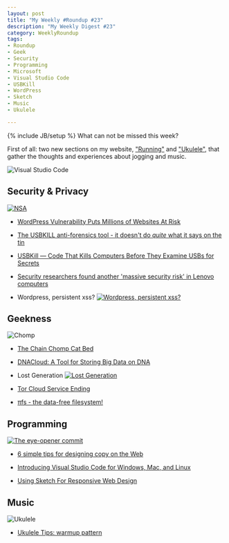 ```yaml
---
layout: post
title: "My Weekly #Roundup #23"
description: "My Weekly Digest #23"
category: WeeklyRoundup
tags: 
- Roundup
- Geek
- Security
- Programming
- Microsoft
- Visual Studio Code
- USBKill
- WordPress
- Sketch
- Music
- Ukulele

---
```

{% include JB/setup %}
What can not be missed this week? 

First of all: two new sections on my website, ["Running"](/running.html) and ["Ukulele"](/ukulele.html), that gather the thoughts and experiences about jogging and music.

![Visual Studio Code](https://code.visualstudio.com/Content/images/hero-osx.png)
<!-- more -->

Security & Privacy
--
[![NSA](http://9p5z91rxsag1usgoc1ctvupb.wpengine.netdna-cdn.com/wp-content/uploads/2015/05/StateNSALaws-1058x1024.jpg)](http://kernelmag.dailydot.com/issue-sections/weekly-comic/12883/technically-fair-40/)

- [WordPress Vulnerability Puts Millions of Websites At Risk](http://thehackernews.com/2015/05/wordPress-vulnerability.html)

- [The USBKILL anti-forensics tool - it doesn't do *quite* what it says on the tin](https://nakedsecurity.sophos.com/2015/05/08/the-usbkill-anti-forensics-tool-it-doesnt-do-quite-what-it-says-on-the-tin/)

- [USBKill — Code That Kills Computers Before They Examine USBs for Secrets](http://thehackernews.com/2015/05/usbkill-secret-data.html)

- [Security researchers found another 'massive security risk' in Lenovo computers](http://www.theverge.com/2015/5/6/8557881/security-researchers-found-another-massive-security-risk-in-lenovo)

- Wordpress, persistent xss?
[![Wordpress, persistent xss?](http://i.imgur.com/6cWKujq.gif)](http://securityreactions.tumblr.com/post/117774438142/wordpress-persistent-xss)




Geekness
--

![Chomp](http://gaspull.geeksaresexytech.netdna-cdn.com/wp-content/uploads/2015/05/cat2.jpg)

- [The Chain Chomp Cat Bed](http://www.geeksaresexy.net/2015/05/06/the-chain-chomp-cat-bed-pics/)

- [DNACloud: A Tool for Storing Big Data on DNA](http://radar.andreafortuna.org/post/118271337369/paper-dnacloud-a-tool-for-storing-big-data-on)

- Lost Generation
[![Lost Generation](http://www.commitstrip.com/wp-content/uploads/2015/05/Strip-Forum-des-dev-650-Webenglsih3.jpg)](http://www.commitstrip.com/en/2015/05/05/lost-generation/)

- [Tor Cloud Service Ending](https://blog.torproject.org/blog/tor-cloud-service-ending-many-ways-remain-help-users-access-uncensored-internet)

- [πfs - the data-free filesystem!](https://github.com/philipl/pifs)

Programming
--
[![The eye-opener commit](http://www.commitstrip.com/wp-content/uploads/2015/04/Strip-Error-reporting-650-finalenglish1.jpg)](http://www.commitstrip.com/en/2015/04/27/the-eye-opener-commit/)

- [6 simple tips for designing copy on the Web](http://thenextweb.com/dd/2015/05/06/6-simple-tips-for-designing-copy-on-the-web/)

- [Introducing Visual Studio Code for Windows, Mac, and Linux](http://radar.andreafortuna.org/post/118271338274/introducing-visual-studio-code-for-windows-mac)

- [Using Sketch For Responsive Web Design](http://www.smashingmagazine.com/2015/04/17/using-sketch-for-responsive-web-design-case-study/)

Music
--

![Ukulele](http://rlv.zcache.co.nz/ukulele_player_sticker-ra4843f5bb31444ecad844c36a4e0971b_v9wf3_8byvr_324.jpg)

- [Ukulele Tips: warmup pattern](http://oldsite.andreafortuna.org/ukulele/2015/05/09/ukulele-warmup-patterns/)